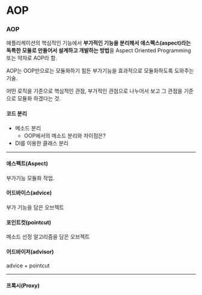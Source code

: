 # AOP



### AOP

애플리케이션의 핵심적인 기능에서 **부가적인 기능을 분리해서 애스펙스(aspect)라는 독특한 모듈로 만들어서 설계하고 개발하는 방법**을 Aspect Oriented Programming 또는 약자로 AOP라 함.



AOP는 OOP만으로는 모듈화하기 힘든 부가기능을 효과적으로 모듈화하도록 도와주는 기술.



어떤 로직을 기준으로 핵심적인 관점, 부가적인 관점으로 나누어서 보고 그 관점을 기준으로 모듈화 하겠다는 것.



#### 코드 분리

- 메소드 분리 
  - OOP에서의 메소드 분리와 차이점은?
- DI를 이용한 클래스 분리

---



#### 애스펙트(Aspect)

  부가기능 모듈화 작업.



#### 어드바이스(advice)

  부가 기능을 담은 오브젝트



#### 포인트컷(pointcut)

  메소드 선정 알고리즘을 담은 오브젝트



#### 어드바이저(advisor)

  advice + pointcut



---

#### 프록시(Proxy)




